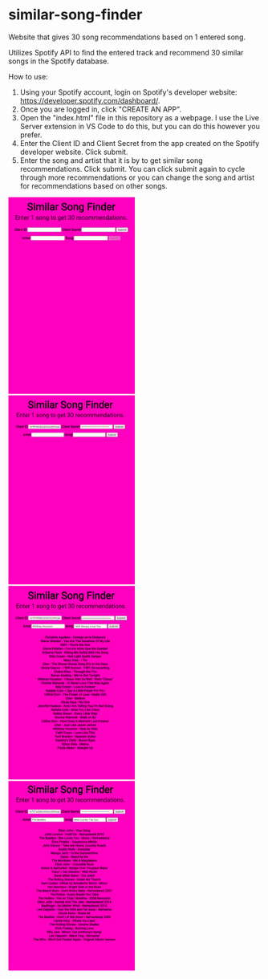# similar-song-finder
Website that gives 30 song recommendations based on 1 entered song.

Utilizes Spotify API to find the entered track and recommend 30 similar songs in the Spotify database.

How to use:

1. Using your Spotify account, login on Spotify's developer website: https://developer.spotify.com/dashboard/.
2. Once you are logged in, click "CREATE AN APP".
3. Open the "index.html" file in this repository as a webpage. I use the Live Server extension in VS Code to do this, but you can do this however you prefer.
4. Enter the Client ID and Client Secret from the app created on the Spotify developer website. Click submit.
5. Enter the song and artist that it is by to get similar song recommendations. Click submit. You can click submit again to cycle through more recommendations or you can change the song and artist for recommendations based on other songs.

<img src="screenshots/screenshot1.png" width="50%" height="50%">
<img src="screenshots/screenshot2.png" width="50%" height="50%">
<img src="screenshots/screenshot3.png" width="50%" height="50%">
<img src="screenshots/screenshot4.png" width="50%" height="50%">
